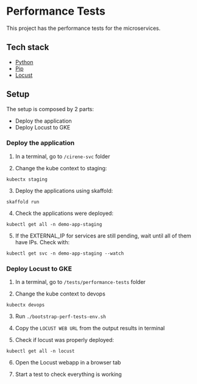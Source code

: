 # Performance Tests

This project has the performance tests for the microservices.

## Tech stack

* [Python](https://www.python.org/)
* [Pip](https://pypi.org/project/pip/)
* [Locust](https://locust.io/)

## Setup

The setup is composed by 2 parts:

* Deploy the application
* Deploy Locust to GKE

### Deploy the application

1. In a terminal, go to `/cirene-svc` folder

2. Change the kube context to staging:

```
kubectx staging
```

3. Deploy the applications using skaffold:

```
skaffold run
```

4. Check the applications were deployed:

```
kubectl get all -n demo-app-staging
```

5. If the EXTERNAL_IP for services are still pending, wait until all of them have IPs. Check with:

```
kubectl get svc -n demo-app-staging --watch
```

### Deploy Locust to GKE

1. In a terminal, go to `/tests/performance-tests` folder

2. Change the kube context to devops

```
kubectx devops
```

3. Run `./bootstrap-perf-tests-env.sh`

4. Copy the `LOCUST WEB URL` from the output results in terminal

5. Check if locust was properly deployed:

```
kubectl get all -n locust
```

6. Open the Locust webapp in a browser tab

7. Start a test to check everything is working
